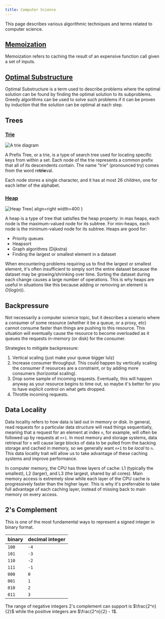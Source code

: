 ```yaml
---
title: Computer Science
---
```


This page describes various algorithmic techniques and terms related to computer science.

[Memoization](https://en.wikipedia.org/wiki/Memoization#:~:text=In%20computing%2C%20memoization%20or%20memoisation,the%20same%20inputs%20occur%20again.)
---------------

Memoization refers to caching the result of an expensive function call given a set of inputs.

[Optimal Substructure](https://en.wikipedia.org/wiki/Optimal_substructure)
---------------------

Optimal Substructure is a term used to describe problems where the optimal solution can be found by finding the optimal solution to its subproblems. Greedy algorithms can be used to solve such problems if it can be proven by induction that the solution can be optimal at each step.

Trees
------

### [Trie](https://en.wikipedia.org/wiki/Trie)

![A trie diagram](https://upload.wikimedia.org/wikipedia/commons/b/be/Trie_example.svg)

A Prefix Tree, or a trie, is a type of search tree used for locating specific keys from within a set. Each node of the trie represents a common prefix that all of its descendents contain. The name "trie" (pronounced try) comes from the word re**trie**val.

Each node stores a single character, and it has at most 26 children, one for each letter of the alphabet.


### [Heap](https://en.wikipedia.org/wiki/Heap_(data_structure))

![Heap Tree](https://upload.wikimedia.org/wikipedia/commons/c/c4/Max-Heap-new.svg){ align=right width=400 }

A heap is a type of tree that satisfies the heap property: in max heaps, each node is the maximum-valued node for its subtree. For min-heaps, each node is the minimum-valued node for its subtree. Heaps are good for:

- Priority queues
- Heapsort
- Graph algorithms (Dijkstra)
- Finding the largest or smallest element in a dataset

When encountering problems requiring us to find the largest or smallest element, it's often insufficient to simply sort the entire dataset because the dataset may be growing/shrinking over time. Sorting the dataset during each change causes a large number of operations. This is why heaps are useful in situations like this because adding or removing an element is $O(log(n))$.

Backpressure
------------

Not necessarily a computer science topic, but it describes a scenario where a consumer of some resource (whether it be a queue, or a proxy, etc) cannot consume faster than things are pushing to this resource. This situation will eventually cause the resource to become overloaded as it queues the requests in-memory (or disk) for the consumer.

Strategies to mitigate backpressure:

1. Vertical scaling (just make your queue bigger lulz)
2. Increase consumer throughput. This could happen by vertically scaling the consumer if resources are a constraint, or by adding more consumers (horizontal scaling).
3. Drop some sample of incoming requests. Eventually, this will happen anyway as your resource begins to time out, so maybe it's better for you to have explicit control on what gets dropped.
4. Throttle incoming requests.

Data Locality
--------------

Data locality refers to how data is laid out in memory or disk. In general, read requests for a particular data structure will read things sequentially, meaning that a request for an element at index `n`, for example, will often be followed up by requests at `n+1`. In most memory and storage systems, data retrieval for `n` will cause large blocks of data to be pulled from the backing storage and cached in memory, so we generally want `n+1` to be _local_ to `n`. This data locality trait will allow us to take advantage of these caching systems and improve performance.

In computer memory, the CPU has three layers of cache: L1 (typically the smallest), L2 (larger), and L3 (the largest, shared by all cores). Main memory access is extremely slow while each layer of the CPU cache is progressively faster than the higher layer. This is why it's preferrable to take full advantage of each caching layer, instead of missing back to main memory on every access.

2's Complement
---------------

This is one of the most fundamental ways to represent a signed integer in binary format. 

| binary | decimal integer |
|--------|-----------------|
| `100`  | `-4` |
| `101`  | `-3` |
| `110`  | `-2` |
| `111`  | `-1` |
| `000`  | `0` |
| `001`  | `1` |
| `010`  | `2` |
| `011`  | `3` |

The range of negative integers 2's complement can support is $\frac{2^n}{2}$ while the positive integers are $\frac{2^n}{2} - 1$.
